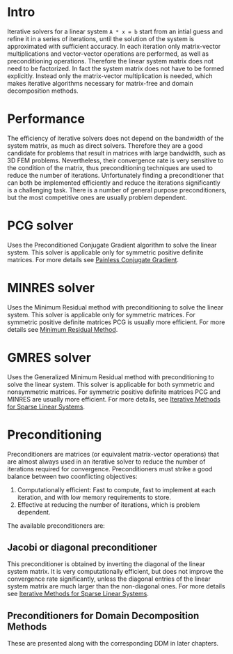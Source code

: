 # Intro
Iterative solvers for a linear system `A * x = b` start from an intial guess and refine it in a series of iterations, until the solution of the system is approximated with sufficient accuracy. In each iteration only matrix-vector multiplications and vector-vector operations are performed, as well as preconditioning operations. Therefore the linear system matrix does not need to be factorized. In fact the system matrix does not have to be formed explicitly. Instead only the matrix-vector multiplication is needed, which makes iterative algorithms necessary for matrix-free and domain decomposition methods.

# Performance
The efficiency of iterative solvers does not depend on the bandwidth of the system matrix, as much as direct solvers. Therefore they are a good candidate for problems that result in matrices with large bandwidth, such as 3D FEM problems. Nevertheless, their convergence rate is very sensitive to the condition of the matrix, thus preconditioning techniques are used to reduce the number of iterations. Unfortunately finding a preconditioner that can both be implemented efficiently and reduce the iterations significantly is a challenging task. There is a number of general purpose preconditioners, but the most competitive ones are usually problem dependent.

# PCG solver
Uses the Preconditioned Conjugate Gradient algorithm to solve the linear system. This solver is applicable only for symmetric positive definite matrices. For more details see [Painless Conjugate Gradient](https://www.cs.cmu.edu/~quake-papers/painless-conjugate-gradient.pdf).

# MINRES solver
Uses the Minimum Residual method with preconditioning to solve the linear system. This solver is applicable only for symmetric matrices. For symmetric positive definite matrices PCG is usually more efficient. For more details see [Minimum Residual Method](http://mathworld.wolfram.com/MinimalResidualMethod.html). 

# GMRES solver
Uses the Generalized Minimum Residual method with preconditioning to solve the linear system. This solver is applicable for both symmetric and nonsymmetric matrices. For symmetric positive definite matrices PCG and MINRES are usually more efficient. For more details, see [Iterative Methods for Sparse Linear Systems](https://www-users.cs.umn.edu/~saad/IterMethBook_2ndEd.pdf).

# Preconditioning
Preconditioners are matrices (or equivalent matrix-vector operations) that are almost always used in an iterative solver to reduce the number of iterations required for convergence. Preconditioners must strike a good balance between two coonflicting objectives:
1. Computationally efficient: Fast to compute, fast to implement at each iteration, and with low memory requirements to store.
2. Effective at reducing the number of iterations, which is problem dependent.

The available preconditioners are:

## Jacobi or diagonal preconditioner
This preconditioner is obtained by inverting the diagonal of the linear system matrix. It is very computationally efficient, but does not improve the convergence rate significantly, unless the diagonal entries of the linear system matrix are much larger than the non-diagonal ones. For more details see [Iterative Methods for Sparse Linear Systems](https://www-users.cs.umn.edu/~saad/IterMethBook_2ndEd.pdf).

## Preconditioners for Domain Decomposition Methods
These are presented along with the corresponding DDM in later chapters. 